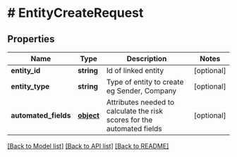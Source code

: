 # # EntityCreateRequest

## Properties

Name | Type | Description | Notes
------------ | ------------- | ------------- | -------------
**entity_id** | **string** | Id of linked entity | [optional] 
**entity_type** | **string** | Type of entity to create eg Sender, Company | [optional] 
**automated_fields** | [**object**](.md) | Attributes needed to calculate the risk scores for the automated fields | [optional] 

[[Back to Model list]](../../README.md#documentation-for-models) [[Back to API list]](../../README.md#documentation-for-api-endpoints) [[Back to README]](../../README.md)


